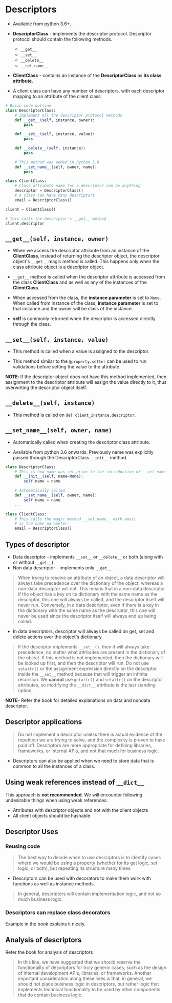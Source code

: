# Descriptors

* Available from python 3.6+.

* **DescriptorClass** - implements the descriptor protocol. Descriptor protocol should contain the following methods.
  * `__get__`
  * `__set__`
  * `__delete__`
  * `__set_name__`
* **ClientClass** - contains an instance of the **DescriptorClass** as **its class attribute**.

* A client class can have any number of descriptors, with each descriptor mapping to an attribute of the client class.

```Python
# Basic code outline
class DescriptorClass:
    # implement all the descriptor protocol methods
    def __get__(self, instance, owner):
        pass

    def __set__(self, instance, value):
        pass

    def __delete__(self, instance):
        pass

    # This method was added in Python 3.6
    def __set_name__(self, owner, name):
        pass

class ClientClass:
    # Class attribute name for a descriptor can be anything
    descriptor = DescriptorClass()
    # A class can have many descriptors
    email = DescriptorClass()

client = ClientClass()

# This calls the descriptor's __get__ method
client.descriptor
```

## `__get__(self, instance, owner)`

* When we access the descriptor attribute from an instance of the **ClientClass**, instead of returning the descriptor object, the descriptor object's `__get__` magic method is called. This happens only when the class attribute object is a descriptor object.

* `__get__` method is called when the descriptor attribute is accessed from the class **ClientClass** and as well as any of the instances of the **ClientClass**.

* When accessed from the class, the **instance parameter** is set to `None`. When called from instance of the class, **instance parameter** is set to that instance and the owner will be class of the instance.

* **self** is commonly returned when the descriptor is accessed directly through the class.

## `__set__(self, instance, value)`

* This method is called when a value is assigned to the descriptor.

* This method similar to the `@property.setter` can be used to run validations before setting the value to the attribute.

**NOTE**: If the descriptor object does not have this method implemented, then assignment to the descriptor attribute will assign the value directly to it, thus overwriting the descriptor object itself.

## `__delete__(self, instance)`

* This method is called on `del client_instance.descriptor`.

## `__set_name__(self, owner, name)`

* Automatically called when creating the descriptor class attribute.

* Available from python 3.6 onwards. Previously name was explicitly passed through the DescriptorClass `__init__` method.

```Python
class DescriptorClass:
    # This is how name was set prior to the introduction of __set_name__
    def __init__(self, name=None):
        self.name = name

    # Automatically called
    def __set_name__(self, owner, name):
        self.name = name
    ...

class ClientClass:
    # This calls the magic method __set_name__ with email
    # as the name parameter.
    email = DescriptorClass()
```

## Types of descriptor

* Data descriptor - implements `__set__` or `__delete__` or both (along with or without `__get__`)
* Non data descriptor - implements only `__get__`

> When trying to resolve an attribute of an object, a data descriptor will always take precedence over the dictionary of the object, whereas a non-data descriptor will not. This means that in a non-data descriptor if the object has a key on its dictionary with the same name as the descriptor, this one will always be called, and the descriptor itself will never run. Conversely, in a data descriptor, even if there is a key in the dictionary with the same name as the descriptor, this one will never be used since the descriptor itself will always end up being called.

* In data descriptors, descriptor will always be called on get, set and delete actions over the object's dictionary.

> If the descriptor implements `__set__()`, then it will always take precedence, no matter what attributes are present in the dictionary of the object. If this method is not implemented, then the dictionary will be looked up first, and then the descriptor will run.
> Do not use `setattr()` or the assignment expression directly on the descriptor inside the `__set__` method because that will trigger an infinite recursion.
> We **cannot** use `getattr()` and `setattr()` on the descriptor attributes, so modifying the `__dict__` attribute is the last standing option.

**NOTE**- Refer the book for detailed explanations on data and nondata descriptor.

## Descriptor applications

> Do not implement a descriptor unless there is actual evidence of the repetition we are trying to solve, and the complexity is proven to have paid off.
> Descriptors are more appropriate for defining libraries, frameworks, or internal APIs, and not that much for business logic.

* Descriptors can also be applied when we need to store data that is common to all the instances of a class.

## Using weak references instead of `__dict__`

This approach is **not recommended**. We will encounter following undesirable things when using weak references.

* Attributes with descriptor objects and not with the client objects
* All client objects should be hashable.

## Descriptor Uses

### Reusing code

> The best way to decide when to use descriptors is to identify cases where we would be using a property (whether for its get logic, set logic, or both), but repeating its structure many times.

* Descriptors can be used with decorators to make them work with functions as well as instance methods.

> In general, descriptors will contain implementation logic, and not so much business logic.

### Descriptors can replace class decorators

Example in the book explains it nicely.

## Analysis of descriptors

Refer the book for analysis of descriptors

> In this line, we have suggested that we should reserve the functionality of descriptors for truly generic cases, such as the design of internal development APIs, libraries, or frameworks. Another important consideration along these lines is that, in general, we should not place business logic in descriptors, but rather logic that implements technical functionality to be used by other components that do contain business logic.
